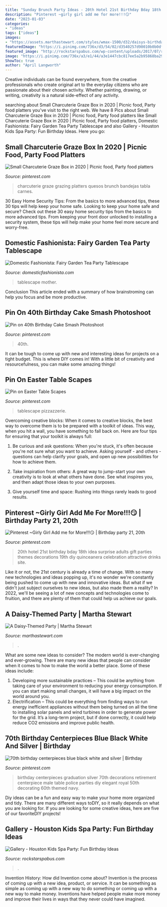 ```yaml
---
title: "Sunday Brunch Party Ideas - 20th Hotel 21st Birthday Bday 18th Idea Surprise Adults Gift Parties Themes Decorations 19th Diy Quinceanera Celebration Attractive Drinks Site"
description: "Pinterest ~girly girl add me for more!!!😏"
date: "2023-01-03"
categories:
- "ideas"
tags: ["ideas"]
images:
- "https://assets.marthastewart.com/styles/wmax-1500/d32/daisys-birthday-ma101007-candy02/daisys-birthday-ma101007-candy02_sq.jpg?itok=cf_49-sI"
featuredImage: "https://i.pinimg.com/736x/d3/54/02/d3540257d90010b0b0df3c0a546154f6--th-birthday-diy-birthday-centerpieces.jpg"
featured_image: "http://rockstarspabus.com/wp-content/uploads/2017/07/rock-star-spa-bus-gallery-katy-tx.jpg"
image: "https://i.pinimg.com/736x/a3/e1/44/a3e1447cbc817ee5a2b95868ba29c28f.jpg"
ShowToc: true
author: "April Langworth"
---
```



Creative individuals can be found everywhere, from the creative professionals who create original art to the everyday citizens who are passionate about their chosen activity. Whether painting, drawing, or writing, creativity is a natural side-effect of any activity.

	

		
searching about Small Charcuterie Graze Box in 2020 | Picnic food, Party food platters you've visit to the right web. We have 8 Pics about Small Charcuterie Graze Box in 2020 | Picnic food, Party food platters like Small Charcuterie Graze Box in 2020 | Picnic food, Party food platters, Domestic Fashionista: Fairy Garden Tea Party Tablescape and also Gallery - Houston Kids Spa Party: Fun Birthday Ideas. Here you go:
		
    
## Small Charcuterie Graze Box In 2020 | Picnic Food, Party Food Platters

<img loading=lazy src="https://i.pinimg.com/736x/55/70/30/5570305c41542051b54fbe96e0b8c510.jpg" onerror="this.onerror=null;this.src='https://tse4.mm.bing.net/th?id=OIP.J_x0jyHMT6BJV-9Y5ZyN3AHaJ3&amp;pid=15.1';" alt="Small Charcuterie Graze Box in 2020 | Picnic food, Party food platters">

_Source: pinterest.com_

>charcuterie graze grazing platters quesos brunch bandejas tabla carnes. 

	

30 Easy Home Security Tips: From the basics to more advanced tips, these 30 tips will help keep your home safe.
Looking to keep your home safe and secure? Check out these 30 easy home security tips from the basics to more advanced tips. From keeping your front door unlocked to installing a security system, these tips will help make your home feel more secure and worry-free.

    
## Domestic Fashionista: Fairy Garden Tea Party Tablescape

<img loading=lazy src="https://3.bp.blogspot.com/-e2AYJEcIZUo/UzBnz3g8UgI/AAAAAAAAeNY/Sa5RGbmQByg/s1600/Fairy+Garden+Tea+Party+Tablescape-35.jpg" onerror="this.onerror=null;this.src='https://tse3.mm.bing.net/th?id=OIP.eaKJB9vS1kNE_7ODc4A5FwHaLG&amp;pid=15.1';" alt="Domestic Fashionista: Fairy Garden Tea Party Tablescape">

_Source: domesticfashionista.com_

>tablescape mother. 

	

Conclusion
This article ended with a summary of how brainstroming can help you focus and be more productive.

    
## Pin On 40th Birthday Cake Smash Photoshoot

<img loading=lazy src="https://i.pinimg.com/736x/a3/e1/44/a3e1447cbc817ee5a2b95868ba29c28f.jpg" onerror="this.onerror=null;this.src='https://tse3.mm.bing.net/th?id=OIP.q1WVZOKzyyiiArET6qmvLgHaKX&amp;pid=15.1';" alt="Pin on 40th Birthday Cake Smash Photoshoot">

_Source: pinterest.com_

>40th. 

	

It can be tough to come up with new and interesting ideas for projects on a tight budget. This is where DIY comes in! With a little bit of creativity and resourcefulness, you can make some amazing things!

    
## Pin On Easter Table Scapes

<img loading=lazy src="https://i.pinimg.com/736x/3d/d2/54/3dd25415b7773538a51100fbdcbf4863.jpg" onerror="this.onerror=null;this.src='https://tse3.mm.bing.net/th?id=OIP.FTuPLJqrtdsJQDrqyh-yggHaLH&amp;pid=15.1';" alt="Pin on Easter Table Scapes">

_Source: pinterest.com_

>tablescape pizzazzerie. 

	

Overcoming creative blocks:
When it comes to creative blocks, the best way to overcome them is to be prepared with a toolkit of ideas. This way, when you hit a wall, you have something to fall back on. Here are four tips for ensuring that your toolkit is always full:
1. Be curious and ask questions: When you're stuck, it's often because you're not sure what you want to achieve. Asking yourself - and others - questions can help clarify your goals, and open up new possibilities for how to achieve them.

2. Take inspiration from others: A great way to jump-start your own creativity is to look at what others have done. See what inspires you, and then adapt those ideas to your own purposes.

3. Give yourself time and space: Rushing into things rarely leads to good results.

    
## Pinterest ~Girly Girl Add Me For More!!!😏 | Birthday Party 21, 20th

<img loading=lazy src="https://i.pinimg.com/736x/9f/c0/14/9fc0146b7192cb4c0f140928456ffc92.jpg" onerror="this.onerror=null;this.src='https://tse1.mm.bing.net/th?id=OIP.uEjryfZEXem0TXCYhFiVhAHaNL&amp;pid=15.1';" alt="Pinterest ~Girly Girl Add me for More!!!😏 | Birthday party 21, 20th">

_Source: pinterest.com_

>20th hotel 21st birthday bday 18th idea surprise adults gift parties themes decorations 19th diy quinceanera celebration attractive drinks site. 

	

Like it or not, the 21st century is already a time of change. With so many new technologies and ideas popping up, it's no wonder we're constantly being pushed to come up with new and innovative ideas. But what if we didn't just subject ourselves to new ideas, but also made them a reality? In 2022, we'll be seeing a lot of new concepts and technologies come to fruition, and there are plenty of them that could help us achieve our goals.

    
## A Daisy-Themed Party | Martha Stewart

<img loading=lazy src="https://assets.marthastewart.com/styles/wmax-1500/d32/daisys-birthday-ma101007-candy02/daisys-birthday-ma101007-candy02_sq.jpg?itok=cf_49-sI" onerror="this.onerror=null;this.src='https://tse3.mm.bing.net/th?id=OIP.nmV_LoT24u4mORDGnUWmSwHaHa&amp;pid=15.1';" alt="A Daisy-Themed Party | Martha Stewart">

_Source: marthastewart.com_

>. 

	

What are some new ideas to consider?
The modern world is ever-changing and ever-growing. There are many new ideas that people can consider when it comes to how to make the world a better place. Some of these ideas include: 
1. Developing more sustainable practices – This could be anything from taking care of your environment to reducing your energy consumption. If you can start making small changes, it will have a big impact on the world around you. 
2. Electrification – This could be everything from finding ways to run energy inefficient appliances without them being turned on all the time to installing solar panels and wind turbines in order to generate power for the grid. It’s a long-term project, but if done correctly, it could help reduce CO2 emissions and improve public health. 

    
## 70th Birthday Centerpieces Blue Black White And Silver | Birthday

<img loading=lazy src="https://i.pinimg.com/736x/d3/54/02/d3540257d90010b0b0df3c0a546154f6--th-birthday-diy-birthday-centerpieces.jpg" onerror="this.onerror=null;this.src='https://tse4.mm.bing.net/th?id=OIP.7qPXWhv1HZ2-Mnq9-X7SxAHaJ3&amp;pid=15.1';" alt="70th birthday centerpieces blue black white and silver | Birthday">

_Source: pinterest.com_

>birthday centerpieces graduation silver 70th decorations retirement centerpiece male table police parties diy elegant royal 50th decorating 60th themed navy. 

	

Diy ideas can be a fun and easy way to make your home more organized and tidy. There are many different ways toDIY, so it really depends on what you are looking for. If you are looking for some creative ideas, here are five of our favoriteDIY projects!

    
## Gallery - Houston Kids Spa Party: Fun Birthday Ideas

<img loading=lazy src="http://rockstarspabus.com/wp-content/uploads/2017/07/rock-star-spa-bus-gallery-katy-tx.jpg" onerror="this.onerror=null;this.src='https://tse2.mm.bing.net/th?id=OIP.AlguWMM808E9Juf-cW424gHaE8&amp;pid=15.1';" alt="Gallery - Houston Kids Spa Party: Fun Birthday Ideas">

_Source: rockstarspabus.com_

>. 

	

Invention History: How did Invention come about?
Invention is the process of coming up with a new idea, product, or service. It can be something as simple as coming up with a new way to do something or coming up with a new way to make money. Inventions have helped people make more money and improve their lives in ways that they never could have imagined.

